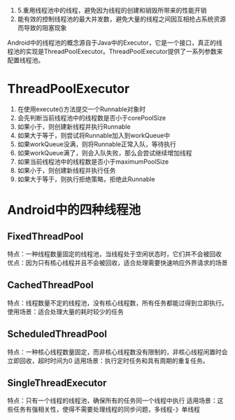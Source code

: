 1. 5.重用线程池中的线程，避免因为线程的创建和销毁所带来的性能开销
2. 能有效的控制线程池的最大并发数，避免大量的线程之间因互相抢占系统资源而导致的阻塞现象

Android中的线程池的概念源自于Java中的Executor，它是一个接口，真正的线程池的实现是ThreadPoolExecutor。ThreadPoolExecutor提供了一系列参数来配置线程池。
# ThreadPoolExecutor

1. 在使用execute()方法提交一个Runnable对象时
2. 会先判断当前线程池中的线程数是否小于corePoolSize
3. 如果小于，则创建新线程并执行Runnable
4. 如果大于等于，则尝试将Runnable加入到workQueue中
5. 如果workQueue没满，则将Runnable正常入队，等待执行
6. 如果workQueue满了，则会入队失败，那么会尝试继续增加线程
7. 如果当前线程池中的线程数是否小于maximumPoolSize
8. 如果小于，则创建新线程并执行任务
9. 如果大于等于，则执行拒绝策略，拒绝此Runnable
# Android中的四种线程池
## FixedThreadPool
特点：一种线程数量固定的线程池，当线程处于空闲状态时，它们并不会被回收
优点：因为只有核心线程并且不会被回收，适合处理需要快速响应外界请求的场景

## CachedThreadPool
特点：线程数量不定的线程池，没有核心线程数，所有任务都能过得到立即执行。
使用场景：适合处理大量的耗时较少的任务

## ScheduledThreadPool
特点：一种核心线程数量固定，而非核心线程数没有限制的，非核心线程闲置时会立即回收，超时时间为0
适用场景：执行定时任务和具有周期的重复任务。
## SingleThreadExecutor
特点：只有一个线程的线程池，确保所有的任务同一个线程中执行
适用场景：这些任务有强相关性，使得不需要处理线程的同步问题，多线程-》单线程
